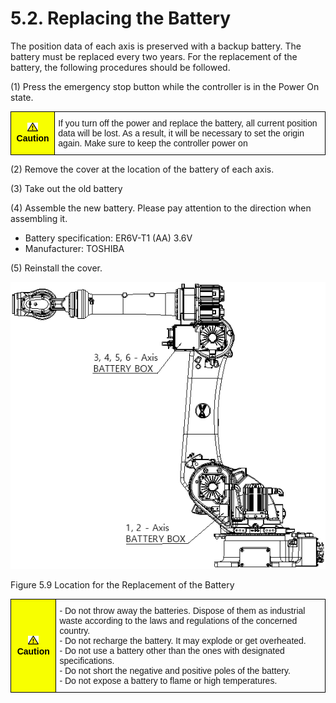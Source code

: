 ﻿# 5.2. Replacing the Battery  

The position data of each axis is preserved with a backup battery. The battery must be replaced every two years. For the replacement of the battery, the following procedures should be followed.

(1)	Press the emergency stop button while the controller is in the Power On state.



<style type="text/css">
.tg  {border-collapse:collapse;border-spacing:0;}
.tg td{border-color:black;border-style:solid;border-width:1px;font-family:Arial, sans-serif;font-size:14px;
  overflow:hidden;padding:10px 5px;word-break:normal;}
.tg th{border-color:black;border-style:solid;border-width:1px;font-family:Arial, sans-serif;font-size:14px;
  font-weight:normal;overflow:hidden;padding:10px 5px;word-break:normal;}
.tg .tg-cly1{text-align:left;vertical-align:middle}
.tg .tg-b001{background-color:#f8ff00;color:#000000;font-weight:bold;text-align:center;vertical-align:middle}
</style>
<table class="tg">
<thead>
  <tr>
    <td class="tg-b001"><img src="../_assets/작은주의표시.png"> Caution</td>
    <td class="tg-cly1">If you turn off the power and replace the battery, all current position data will be lost. As a result, it will be necessary to set the origin again. Make sure to keep the controller power on</td>
  </tr>
</thead>
</table>


(2)	Remove the cover at the location of the battery of each axis.

(3)	Take out the old battery

(4)	Assemble the new battery. Please pay attention to the direction when assembling it.


-	Battery specification: ER6V-T1 (AA) 3.6V
-	Manufacturer: TOSHIBA


(5)	Reinstall the cover.
 

![](../_assets/그림_5.9_배터리_교환_위치.png  )

Figure 5.9 Location for the Replacement of the Battery



<style type="text/css">
.tg  {border-collapse:collapse;border-spacing:0;}
.tg td{border-color:black;border-style:solid;border-width:1px;font-family:Arial, sans-serif;font-size:14px;
  overflow:hidden;padding:10px 5px;word-break:normal;}
.tg th{border-color:black;border-style:solid;border-width:1px;font-family:Arial, sans-serif;font-size:14px;
  font-weight:normal;overflow:hidden;padding:10px 5px;word-break:normal;}
.tg .tg-cly1{text-align:left;vertical-align:middle}
.tg .tg-b001{background-color:#f8ff00;color:#000000;font-weight:bold;text-align:center;vertical-align:middle}
</style>
<table class="tg">
<thead>
  <tr>
    <td class="tg-b001"><img src="../_assets/작은주의표시.png"> Caution</td>
    <td class="tg-cly1">-	Do not throw away the batteries. Dispose of them as industrial waste according to the laws and regulations of the concerned country.<br>
-	Do not recharge the battery. It may explode or get overheated. <br>
-	Do not use a battery other than the ones with designated specifications. <br>
-	Do not short the negative and positive poles of the battery.<br>
-	Do not expose a battery to flame or high temperatures.
</td>
  </tr>
</thead>
</table>
